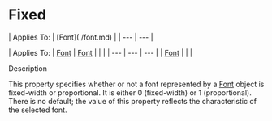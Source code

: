 




<h1 class="heading"><span class="name">Fixed</span></h1>
| Applies To: | [Font](./font.md) |
| --- | ---  |

| Applies To: | [Font](./font.md) | [Font](./font.md) |  |  |
| --- | --- | ---  |
| [Font](./font.md) |  |  |


Description


This property specifies whether or not a font represented by a [Font](./font.md) object is fixed-width or proportional. It is either 0 (fixed-width) or 1 (proportional). There is no default; the value of this property reflects the characteristic of the selected font.



